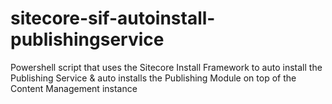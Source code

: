# sitecore-sif-autoinstall-publishingservice
Powershell script that uses the Sitecore Install Framework to auto install the Publishing Service &amp; auto installs the Publishing Module on top of the Content Management instance
